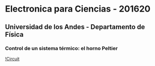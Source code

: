 # Electronica para Ciencias - 201620
## Universidad de los Andes - Departamento de Física
### Control de un sistema térmico: el horno Peltier
[!Circuit](https://github.com/jsbarbosa/supreme-pi/blob/master/electronica_201620/Sketch_bb.png)
